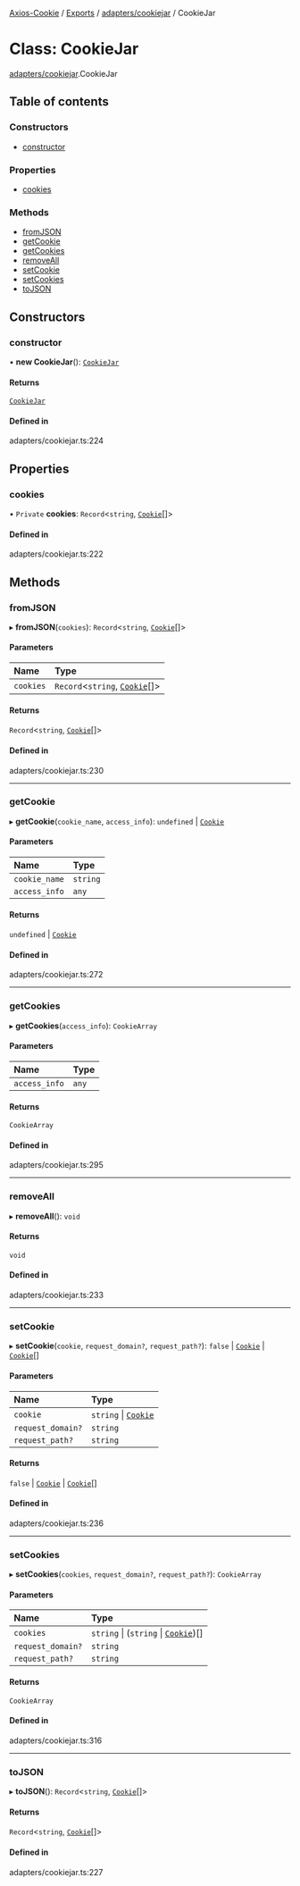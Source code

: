 [Axios-Cookie](../README.md) / [Exports](../modules.md) / [adapters/cookiejar](../modules/adapters_cookiejar.md) / CookieJar

# Class: CookieJar

[adapters/cookiejar](../modules/adapters_cookiejar.md).CookieJar

## Table of contents

### Constructors

- [constructor](adapters_cookiejar.CookieJar.md#constructor)

### Properties

- [cookies](adapters_cookiejar.CookieJar.md#cookies)

### Methods

- [fromJSON](adapters_cookiejar.CookieJar.md#fromjson)
- [getCookie](adapters_cookiejar.CookieJar.md#getcookie)
- [getCookies](adapters_cookiejar.CookieJar.md#getcookies)
- [removeAll](adapters_cookiejar.CookieJar.md#removeall)
- [setCookie](adapters_cookiejar.CookieJar.md#setcookie)
- [setCookies](adapters_cookiejar.CookieJar.md#setcookies)
- [toJSON](adapters_cookiejar.CookieJar.md#tojson)

## Constructors

### constructor

• **new CookieJar**(): [`CookieJar`](adapters_cookiejar.CookieJar.md)

#### Returns

[`CookieJar`](adapters_cookiejar.CookieJar.md)

#### Defined in

adapters/cookiejar.ts:224

## Properties

### cookies

• `Private` **cookies**: `Record`\<`string`, [`Cookie`](adapters_cookiejar.Cookie.md)[]\>

#### Defined in

adapters/cookiejar.ts:222

## Methods

### fromJSON

▸ **fromJSON**(`cookies`): `Record`\<`string`, [`Cookie`](adapters_cookiejar.Cookie.md)[]\>

#### Parameters

| Name | Type |
| :------ | :------ |
| `cookies` | `Record`\<`string`, [`Cookie`](adapters_cookiejar.Cookie.md)[]\> |

#### Returns

`Record`\<`string`, [`Cookie`](adapters_cookiejar.Cookie.md)[]\>

#### Defined in

adapters/cookiejar.ts:230

___

### getCookie

▸ **getCookie**(`cookie_name`, `access_info`): `undefined` \| [`Cookie`](adapters_cookiejar.Cookie.md)

#### Parameters

| Name | Type |
| :------ | :------ |
| `cookie_name` | `string` |
| `access_info` | `any` |

#### Returns

`undefined` \| [`Cookie`](adapters_cookiejar.Cookie.md)

#### Defined in

adapters/cookiejar.ts:272

___

### getCookies

▸ **getCookies**(`access_info`): `CookieArray`

#### Parameters

| Name | Type |
| :------ | :------ |
| `access_info` | `any` |

#### Returns

`CookieArray`

#### Defined in

adapters/cookiejar.ts:295

___

### removeAll

▸ **removeAll**(): `void`

#### Returns

`void`

#### Defined in

adapters/cookiejar.ts:233

___

### setCookie

▸ **setCookie**(`cookie`, `request_domain?`, `request_path?`): ``false`` \| [`Cookie`](adapters_cookiejar.Cookie.md) \| [`Cookie`](adapters_cookiejar.Cookie.md)[]

#### Parameters

| Name | Type |
| :------ | :------ |
| `cookie` | `string` \| [`Cookie`](adapters_cookiejar.Cookie.md) |
| `request_domain?` | `string` |
| `request_path?` | `string` |

#### Returns

``false`` \| [`Cookie`](adapters_cookiejar.Cookie.md) \| [`Cookie`](adapters_cookiejar.Cookie.md)[]

#### Defined in

adapters/cookiejar.ts:236

___

### setCookies

▸ **setCookies**(`cookies`, `request_domain?`, `request_path?`): `CookieArray`

#### Parameters

| Name | Type |
| :------ | :------ |
| `cookies` | `string` \| (`string` \| [`Cookie`](adapters_cookiejar.Cookie.md))[] |
| `request_domain?` | `string` |
| `request_path?` | `string` |

#### Returns

`CookieArray`

#### Defined in

adapters/cookiejar.ts:316

___

### toJSON

▸ **toJSON**(): `Record`\<`string`, [`Cookie`](adapters_cookiejar.Cookie.md)[]\>

#### Returns

`Record`\<`string`, [`Cookie`](adapters_cookiejar.Cookie.md)[]\>

#### Defined in

adapters/cookiejar.ts:227
